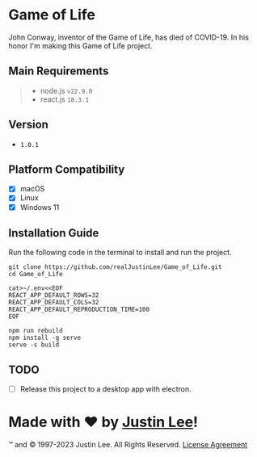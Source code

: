# Game of Life

John Conway, inventor of the Game of Life, has died of COVID-19. In his honor I'm making this Game of Life project.

## Main Requirements

> - node.js `v22.9.0`
> - react.js `18.3.1`

## Version

- `1.0.1`

## Platform Compatibility

- [x] macOS
- [x] Linux
- [x] Windows 11

## Installation Guide

Run the following code in the terminal to install and run the project.

```shell
git clone https://github.com/realJustinLee/Game_of_Life.git
cd Game_of_Life

cat>~/.env<<EOF
REACT_APP_DEFAULT_ROWS=32
REACT_APP_DEFAULT_COLS=32
REACT_APP_DEFAULT_REPRODUCTION_TIME=100
EOF

npm run rebuild
npm install -g serve
serve -s build
```

## TODO

- [ ] Release this project to a desktop app with electron.

# Made with ❤ by [Justin Lee](https://github.com/realJustinLee)!

™ and © 1997-2023 Justin Lee. All Rights Reserved. [License Agreement](./LICENSE)
